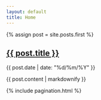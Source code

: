 ```yaml
---
layout: default
title: Home
---
```


{% assign post = site.posts.first %}

<section class="post">
  <h1><a href="{{ site.baseurl }}/{{ post.url }}">{{ post.title }}</a></h1>
  <p class="post-meta">{{ post.date | date: "%d/%m/%Y" }}</p>
  {{ post.content | markdownify }}
</section>

{% include pagination.html %}

